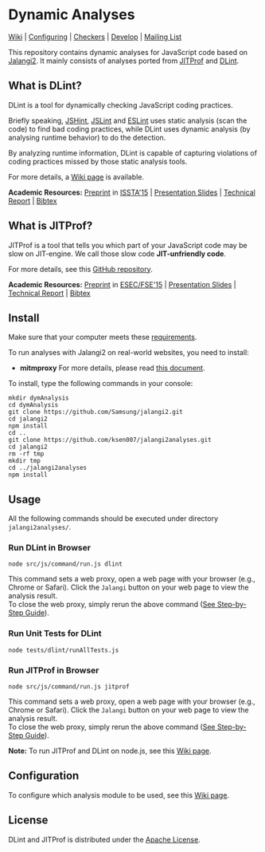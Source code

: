 # Dynamic Analyses 


[Wiki](https://github.com/ksen007/jalangi2analyses/wiki) | [Configuring](https://github.com/ksen007/jalangi2analyses/wiki/Configuration) | [Checkers](https://github.com/Berkeley-Correctness-Group/DLint/wiki/DLint-Checkers) | [Develop](https://github.com/ksen007/jalangi2analyses/wiki/Developer-Guide) | [Mailing List](https://groups.google.com/forum/#!forum/dlint)

This repository contains dynamic analyses for JavaScript code based on [Jalangi2](https://github.com/Samsung/jalangi2). It mainly consists of analyses ported from [JITProf](https://github.com/Berkeley-Correctness-Group/JITProf) and [DLint](https://github.com/Berkeley-Correctness-Group/DLint).

What is DLint?
--------------

DLint is a tool for dynamically checking JavaScript coding practices.

Briefly speaking, [JSHint](http://jshint.com/), [JSLint](http://www.jslint.com/) and [ESLint](http://eslint.org/) uses static analysis (scan the code) to find bad coding practices, while DLint uses dynamic analysis (by analysing runtime behavior) to do the detection.

By analyzing runtime information, DLint is capable of capturing violations of coding practices missed by those static analysis tools.
<!---
(See an [online demo](https://www.eecs.berkeley.edu/~gongliang13/jalangi_ff/demo_integrated.htm) of dynamic analysis.)
-->

For more details, a [Wiki page](https://github.com/Berkeley-Correctness-Group/DLint/wiki) is available.

**Academic Resources:** [Preprint](http://mp.binaervarianz.de/issta2015.pdf) in [ISSTA'15](http://issta2015.cs.uoregon.edu/) | [Presentation Slides](http://www.slideshare.net/JacksonGL/issta15-d-lintv3finalpublic) | [Technical Report](http://www.eecs.berkeley.edu/Pubs/TechRpts/2015/EECS-2015-5.pdf) | [Bibtex](http://mp.binaervarianz.de/issta2015.html)

What is JITProf?
----------------
JITProf is a tool that tells you which part of your JavaScript code may be slow on JIT-engine. We call those slow code **JIT-unfriendly code**.  

For more details, see this [GitHub repository](https://github.com/Berkeley-Correctness-Group/JITProf).

**Academic Resources:** [Preprint](http://www.cs.berkeley.edu/~ksen/papers/jitprof.pdf) in [ESEC/FSE'15](http://esec-fse15.dei.polimi.it/) | [Presentation Slides](http://mp.binaervarianz.de/fse2015_slides.pdf) | [Technical Report](http://www.eecs.berkeley.edu/Pubs/TechRpts/2014/EECS-2014-144.pdf) | [Bibtex](http://mp.binaervarianz.de/fse2015.html)


Install
--------------

Make sure that your computer meets these [requirements](https://github.com/ksen007/jalangi2analyses/wiki/Requirements-for-Running).  

To run analyses with Jalangi2 on real-world websites, you need to install:

 * **mitmproxy** For more details, please read [this document](https://github.com/ksen007/jalangi2analyses/wiki/Install-mitmproxy-and-Certificates).

To install, type the following commands in your console:
```
mkdir dymAnalysis
cd dymAnalysis
git clone https://github.com/Samsung/jalangi2.git
cd jalangi2
npm install
cd ..
git clone https://github.com/ksen007/jalangi2analyses.git
cd jalangi2
rm -rf tmp
mkdir tmp
cd ../jalangi2analyses
npm install
```

Usage
--------------
All the following commands should be executed under directory ```jalangi2analyses/```.

### Run DLint in Browser
```
node src/js/command/run.js dlint
```
This command sets a web proxy, open a web page with your browser (e.g., Chrome or Safari).
Click the ```Jalangi``` button on your web page to view the analysis result.  
To close the web proxy, simply rerun the above command ([See Step-by-Step Guide](https://github.com/ksen007/jalangi2analyses/wiki/Run-Analyses-in-Browser)).

### Run Unit Tests for DLint
```
node tests/dlint/runAllTests.js 
```

### Run JITProf in Browser
```
node src/js/command/run.js jitprof
```
This command sets a web proxy, open a web page with your browser (e.g., Chrome or Safari).
Click the ```Jalangi``` button on your web page to view the analysis result.  
To close the web proxy, simply rerun the above command ([See Step-by-Step Guide](https://github.com/ksen007/jalangi2analyses/wiki/Run-Analyses-in-Browser)).

**Note:** To run JITProf and DLint on node.js, see this [Wiki page](https://github.com/ksen007/jalangi2analyses/wiki/Commands).

Configuration
----------------
To configure which analysis module to be used, see this [Wiki page](https://github.com/ksen007/jalangi2analyses/wiki/Configuration).

License
-------
DLint and JITProf is distributed under the [Apache License](http://www.apache.org/licenses/LICENSE-2.0.html).
